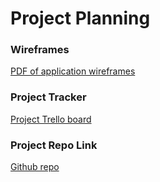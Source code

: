 # Project Planning


### Wireframes

[PDF of application wireframes](https://github.com/clkcompton/liftoff-assignments/files/6338470/Weather_Planner_Wireframe.pdf)

### Project Tracker

[Project Trello board](https://trello.com/b/aaKWKGza)

### Project Repo Link

[Github repo](https://github.com/clkcompton/ui-weather-planner.git)
